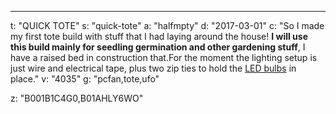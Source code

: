 ---
t: "QUICK TOTE"
s: "quick-tote"
a: "halfmpty"
d: "2017-03-01"
c: "So I made my first tote build with stuff that I had laying around the house! <strong>I will use this build mainly for seedling germination and other gardening stuff</strong>, I have a raised bed in construction that.For the moment the lighting setup is just wire and electrical tape, plus two zip ties to hold the <a href='https://amzn.to/3lyKIRa'>LED bulbs</a> in place."
v: "4035"
g: "pcfan,tote,ufo"

z: "B001B1C4G0,B01AHLY6WO"
